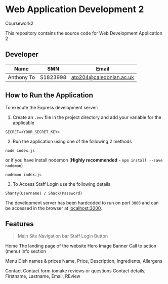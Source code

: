# Web Application Development 2
 Coursework2

This repository contains the source code for Web Development Application 2

## Developer

|Name|SMN|Email|
|---|---|---|
|Anthony To|S1823998|[ato204@caledonian.ac.uk](mailto:ato204@caledonian.ac.uk)|


## How to Run the Application
To execute the Express development server:

1. Create an `.env` file in the project directory and add your variable for the applicable

```
SECRET=<YOUR_SECRET_KEY>
```

2. Run the application using one of the following 2 methods

```
node index.js
```

or if you have install nodemon (**Highly recommended** - `npm install --save nodemon`)

```
nodemon index.js
```

3. To Access Staff Login use the following details
```
Shanty(Username) / Shack(Password)
```

The development server has been hardcoded to run on port `3000` and can be accessed in the browser
at [localhost:3000](http://localhost:3000).


## Features

>Main Site
Navigation bar
Staff Login Button

Home
The landing page of the website
Hero Image Banner
Call to action (menu)
Info section

Menu
Dish names & prices
Name,
Price,
Description,
Ingredients,
Allergens

Contact
Contact form tomake reviews or questions
Contact details;
Firstname,
Lastname,
Email,
REview

